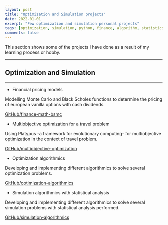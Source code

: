 ```yaml
---
layout: post
title: "Optimization and Simulation projects"
date: 2022-01-01
excerpt: "Few optimization and simulation personal projects"
tags: [optimization, simulation, python, finance, algorithm, statistics]
comments: false
---
```


This section shows some of the projects I have done as a result of my learning process or hobby.

***

## Optimization and Simulation

***

- Financial pricing models

Modelling Monte Carlo and Black Scholes functions to determine the pricing of european vanilla options with cash dividends.

[GitHub/finance-math-bsmc](https://github.com/cadovid/finance-math-bsmc)

- Multiobjective optimization for a travel problem

Using Platypus -a framework for evolutionary computing- for multiobjective optimization in the context of travel problem.

[GitHub/multiobjective-optimization](https://github.com/cadovid/multiobjective-optimization-travel)

- Optimization algorithmics

Developing and implementing different algorithmics to solve several optimization problems.

[GitHub/optimization-algorithmics](https://github.com/cadovid/optimization-algorithmics)

- Simulation algorithmics with statistical analysis

Developing and implementing different algorithmics to solve several simulation problems with statistical analysis performed.

[GitHub/simulation-algorithmics](https://github.com/cadovid/simulation-algorithmics)
